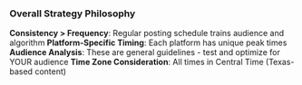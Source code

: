 ### Overall Strategy Philosophy

**Consistency > Frequency**: Regular posting schedule trains audience and algorithm
**Platform-Specific Timing**: Each platform has unique peak times
**Audience Analysis**: These are general guidelines - test and optimize for YOUR audience
**Time Zone Consideration**: All times in Central Time (Texas-based content)
